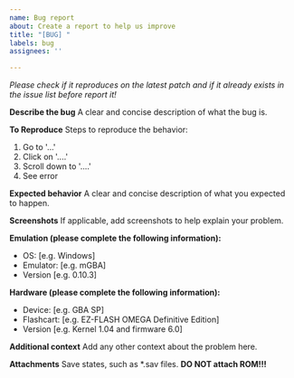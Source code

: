 ```yaml
---
name: Bug report
about: Create a report to help us improve
title: "[BUG] "
labels: bug
assignees: ''

---
```


*Please check if it reproduces on the latest patch and if it already exists in the issue list before report it!*

**Describe the bug**
A clear and concise description of what the bug is.

**To Reproduce**
Steps to reproduce the behavior:
1. Go to '...'
2. Click on '....'
3. Scroll down to '....'
4. See error

**Expected behavior**
A clear and concise description of what you expected to happen.

**Screenshots**
If applicable, add screenshots to help explain your problem.

**Emulation (please complete the following information):**
 - OS: [e.g. Windows]
 - Emulator: [e.g. mGBA]
 - Version [e.g. 0.10.3]

**Hardware (please complete the following information):**
 - Device: [e.g. GBA SP]
 - Flashcart: [e.g. EZ-FLASH OMEGA Definitive Edition]
 - Version [e.g. Kernel 1.04 and firmware 6.0]

**Additional context**
Add any other context about the problem here.

**Attachments**
Save states, such as *.sav files. **DO NOT attach ROM!!!**
